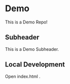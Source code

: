 # Demo

This is a Demo Repo!


## Subheader

This is a Demo Subheader.

## Local Development

Open index.html .
